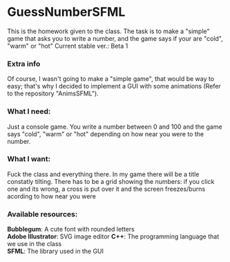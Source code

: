 # GuessNumberSFML
This is the homework given to the class. The task is to make a "simple" game that asks you to write a number, and the game says if your are "cold", "warm" or "hot"
Current stable ver.: Beta 1

### Extra info
Of course, I wasn't going to make a "simple game", that would be way to easy; that's  why I decided to implement a GUI with some animations (Refer to the repository "AnimsSFML").

### What I need:
Just a console game. You write a number between 0 and 100 and the game says "cold", "warm" or "hot" depending on how near you were to the number.

### What I want:
Fuck the class and everything there. In my game there will be a title constatly tilting. There has to be a grid showing the numbers: if you click one and its wrong, a cross is put over it and the screen freezes/burns acording to how near you were

### Available resources:
<b>Bubblegum</b>: A cute font with rounded letters<br>
<b>Adobe Illustrator</b>: SVG image editor
<b>C++</b>: The programming language that we use in the class<br>
<b>SFML</b>: The library used in the GUI<br>

